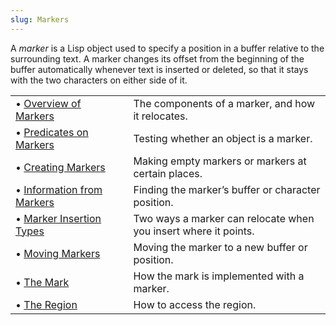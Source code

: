 ```yaml
---
slug: Markers
---
```


A *marker* is a Lisp object used to specify a position in a buffer relative to the surrounding text. A marker changes its offset from the beginning of the buffer automatically whenever text is inserted or deleted, so that it stays with the two characters on either side of it.

|                                                                    |    |                                                                 |
| :----------------------------------------------------------------- | -- | :-------------------------------------------------------------- |
| • [Overview of Markers](/docs/elisp/Overview-of-Markers)           |    | The components of a marker, and how it relocates.               |
| • [Predicates on Markers](/docs/elisp/Predicates-on-Markers)       |    | Testing whether an object is a marker.                          |
| • [Creating Markers](/docs/elisp/Creating-Markers)                 |    | Making empty markers or markers at certain places.              |
| • [Information from Markers](/docs/elisp/Information-from-Markers) |    | Finding the marker’s buffer or character position.              |
| • [Marker Insertion Types](/docs/elisp/Marker-Insertion-Types)     |    | Two ways a marker can relocate when you insert where it points. |
| • [Moving Markers](/docs/elisp/Moving-Markers)                     |    | Moving the marker to a new buffer or position.                  |
| • [The Mark](/docs/elisp/The-Mark)                                 |    | How the mark is implemented with a marker.                      |
| • [The Region](/docs/elisp/The-Region)                             |    | How to access the region.                                       |
